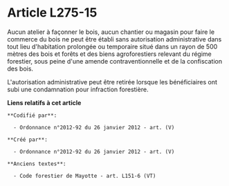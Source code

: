 # Article L275-15

Aucun atelier à façonner le bois, aucun chantier ou magasin pour faire le commerce du bois ne peut être établi sans
autorisation administrative dans tout lieu d'habitation prolongée ou temporaire situé dans un rayon de 500 mètres des bois et
forêts et des biens agroforestiers relevant du régime forestier, sous peine d'une amende contraventionnelle et de la
confiscation des bois.

L'autorisation administrative peut être retirée lorsque les bénéficiaires ont subi une condamnation pour infraction
forestière.

**Liens relatifs à cet article**

	**Codifié par**:

	  - Ordonnance n°2012-92 du 26 janvier 2012 - art. (V)

	**Créé par**:

	  - Ordonnance n°2012-92 du 26 janvier 2012 - art. (V)

	**Anciens textes**:

	  - Code forestier de Mayotte - art. L151-6 (VT)
